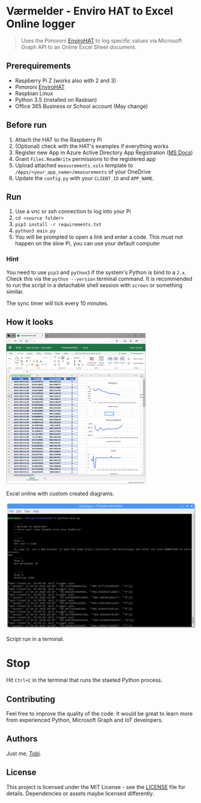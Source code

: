 # Værmelder - Enviro HAT to Excel Online logger
> Uses the Pimoroni [EnviroHAT](https://shop.pimoroni.com/products/enviro-phat) to log specific values via Microsoft Graph API to an Online Excel Sheet document.

## Prerequirements
- Raspberry Pi Z (works also with 2 and 3)
- Pimoroni [EnviroHAT](https://shop.pimoroni.com/products/enviro-phat)
- Raspbian Linux
- Python 3.5 (installed on Rasbian)
- Office 365 Business or School account (May change)

## Before run
1. Attach the HAT to the Raspberry Pi
2. (Optional) check with the HAT's examples if everything works
3. Register new App in Azure Active Directory App Registration ([MS Docs](https://docs.microsoft.com/en-us/azure/active-directory/develop/quickstart-register-app))
4. Grant `Files.ReadWrite` permissions to the registered app
5. Upload attached `measurements.xslx` template to `/Apps/<your_app_name>/measurements` of your OneDrive
6. Update the `config.py` with your `CLIENT_ID` and `APP_NAME`.

## Run
1. Use a vnc or ssh connection to log into your Pi
2. `cd <source folder>`
3. `pip3 install -r requirements.txt`
4. `python3 main.py`
5. You will be prompted to open a link and enter a code. This must not happen on the slow Pi, you can use your default computer

### Hint
You need to use `pip3` and `python3` if the system's Python is bind to a `2.x`. Check this via the `python --version` terminal command. It is recommended to run the script in a detachable shell session with `screen` or something similar.

The sync timer will tick every 10 minutes.

## How it looks
![Dashboard](docs/dashboard.PNG)

Excel online with custom created diagrams.

![Terminal](docs/exe.png)

Script run in a terminal.

# Stop
Hit `Ctrl+C` in the terminal that runs the staeted Python process.

## Contributing

Feel free to improve the quality of the code. It would be great to learn more from experienced Python, Microsoft Graph and IoT developers.


## Authors

Just me, [Tobi]([https://tscholze.github.io).

## License

This project is licensed under the MIT License - see the [LICENSE](LICENSE.md) file for details.
Dependencies or assets maybe licensed differently.

